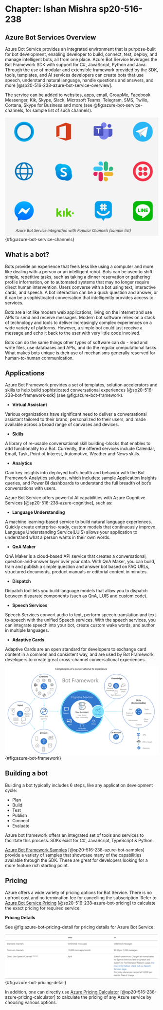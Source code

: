 # Chapter: Ishan Mishra sp20-516-238

## Azure Bot Services Overview

Azure Bot Service provides an integrated environment that is purpose-built for bot development, enabling developer to build, connect, test, deploy, and manage intelligent bots, all from one place. Azure Bot Service leverages the Bot Framework SDK with support for C#, JavaScript, Python and Java. Through the use of modular and extensible framework provided by the SDK, tools, templates, and AI services developers can create bots that use speech, understand natural language, handle questions and answers, and more [@sp20-516-238-azure-bot-service-overview].

The service can be added to websites, apps, email, GroupMe, Facebook Messenger, Kik, Skype, Slack, Microsoft Teams, Telegram, SMS, Twilio, Cortana, Skype for Business and more (see @fig:azure-bot-service-channels, for sample list of such channels).

![Azure Bot Service Integration with Popular Channels [@sp20-516-238-azure-bot-service-channels]](images/azure-bot-service-channels.png){#fig:azure-bot-service-channels}

## What is a bot?

Bots provide an experience that feels less like using a computer and more like dealing with a person or an intelligent robot. Bots can be used to shift simple, repetitive tasks, such as taking a dinner reservation or gathering profile information, on to automated systems that may no longer require direct human intervention. Users converse with a bot using text, interactive cards, and speech. A bot interaction can be a quick question and answer, or it can be a sophisticated conversation that intelligently provides access to services.

Bots are a lot like modern web applications, living on the internet and use APIs to send and receive messages. Modern bot software relies on a stack of technology and tools to deliver increasingly complex experiences on a wide variety of platforms. However, a simple bot could just receive a message and echo it back to the user with very little code involved.

Bots can do the same things other types of software can do - read and write files, use databases and APIs, and do the regular computational tasks. What makes bots unique is their use of mechanisms generally reserved for human-to-human communication.

## Applications

Azure Bot Framework provides a set of templates, solution accelerators and skills to help build sophisticated conversational experiences [@sp20-516-238-bot-framework-sdk] (see @fig:azure-bot-framework).

* **Virtual Assistant**

Various organizations have significant need to deliver a conversational assistant tailored to their brand, personalized to their users, and made available across a broad range of canvases and devices.

* **Skills**

A library of re-usable conversational skill building-blocks that enables to add functionality to a Bot. Currently, the offered services include Calendar, Email, Task, Point of Interest, Automotive, Weather and News skills.

* **Analytics**

Gain key insights into deployed bot’s health and behavior with the Bot Framework Analytics solutions, which includes: sample Application Insights queries, and Power BI dashboards to understand the full breadth of bot’s conversations with users.

Azure Bot Service offers powerful AI capabilities with Azure Cognitive Services [@sp20-516-238-azure-cognitive], such as:

* **Language Understanding**

A machine learning-based service to build natural language experiences. Quickly create enterprise-ready, custom models that continuously improve. Language Understanding Service(LUIS) allows your application to understand what a person wants in their own words.

* **QnA Maker**

QnA Maker is a cloud-based API service that creates a conversational, question-and-answer layer over your data. With QnA Maker, you can build, train and publish a simple question and answer bot based on FAQ URLs, structured documents, product manuals or editorial content in minutes.

* **Dispatch**

Dispatch tool lets you build language models that allow you to dispatch between disparate components (such as QnA, LUIS and custom code).

* **Speech Services**

Speech Services convert audio to text, perform speech translation and text-to-speech with the unified Speech services. With the speech services, you can integrate speech into your bot, create custom wake words, and author in multiple languages.

* **Adaptive Cards**

Adaptive Cards are an open standard for developers to exchange card content in a common and consistent way, and are used by Bot Framework developers to create great cross-channel conversational experiences.

![Azure Bot Framework [@sp20-516-238-azure-bot-framework]](images/azure-bot-framework.png){#fig:azure-bot-framework}

## Building a bot

Building a bot typically includes 6 steps, like any application development cycle:

* Plan
* Build
* Test
* Publish
* Connect
* Evaluate

Azure bot framework offers an integrated set of tools and services to facilitate this process. SDKs exist for C#, JavaScript, TypeScript & Python.

[Azure Bot Framework Samples](https://github.com/Microsoft/BotBuilder-Samples/blob/master/README.md) [@sp20-516-238-azure-bot-samples] provide a variety of samples that showcase many of the capabilities available through the SDK. These are great for developers looking for a more feature rich starting point.

## Pricing

Azure offers a wide variety of pricing options for Bot Service. There is no upfront cost and no termination fee for cancelling the subscription. Refer to [Azure Bot Service Pricing](https://azure.microsoft.com/en-us/pricing/details/bot-service/) [@sp20-516-238-azure-bot-pricing] to calculate the exact pricing for required service.

**Pricing Details**

See @fig:azure-bot-pricing-detail for pricing details for Azure Bot Service:

![Azure Bot Service Pricing Details](images/azure-bot-pricing-detail.png){#fig:azure-bot-pricing-detail}

In addition, one can directly use [Azure Pricing Calculator](https://azure.microsoft.com/en-us/pricing/calculator/) [@sp20-516-238-azure-pricing-calculator] to calculate the pricing of any Azure service by choosing various options.

